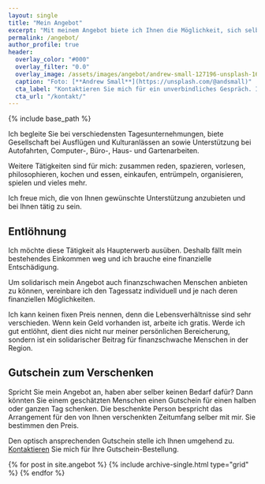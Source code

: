 ```yaml
---
layout: single
title: "Mein Angebot"
excerpt: "Mit meinem Angebot biete ich Ihnen die Möglichkeit, sich selber und nahestehende Personen aus Ihrem Umfeld – wie Kinder, Enkel und Nachbarn – zu entlasten und sich auf eine neue und freundschaftliche Begegnung einzulassen."
permalink: /angebot/
author_profile: true
header:
  overlay_color: "#000"
  overlay_filter: "0.0"
  overlay_image: /assets/images/angebot/andrew-small-127196-unsplash-1600.jpg
  caption: "Foto: [**Andrew Small**](https://unsplash.com/@andsmall)"
  cta_label: "Kontaktieren Sie mich für ein unverbindliches Gespräch. Ich freue mich."
  cta_url: "/kontakt/"
---
```

{% include base_path %}

Ich begleite Sie bei verschiedensten Tagesunternehmungen, biete Gesellschaft bei Ausflügen und Kulturanlässen an sowie Unterstützung bei Autofahrten, Computer-, Büro-, Haus- und Gartenarbeiten.

Weitere Tätigkeiten sind für mich: zusammen reden, spazieren, vorlesen, philosophieren, kochen und essen, einkaufen, entrümpeln, organisieren, spielen und vieles mehr.

Ich freue mich, die von Ihnen gewünschte Unterstützung anzubieten und bei Ihnen tätig zu sein.

## Entlöhnung

Ich möchte diese Tätigkeit als Haupterwerb ausüben. Deshalb fällt mein bestehendes Einkommen weg und ich brauche eine finanzielle Entschädigung.

Um solidarisch mein Angebot auch finanzschwachen Menschen anbieten zu können, vereinbare ich den Tagessatz individuell und je nach deren finanziellen Möglichkeiten.

Ich kann keinen fixen Preis nennen, denn die Lebensverhältnisse sind sehr verschieden. Wenn kein Geld vorhanden ist, arbeite ich gratis. Werde ich gut entlöhnt, dient dies nicht nur meiner persönlichen Bereicherung, sondern ist ein solidarischer Beitrag für finanzschwache Menschen in der Region.

## Gutschein zum Verschenken

Spricht Sie mein Angebot an, haben aber selber keinen Bedarf dafür? Dann könnten Sie einem geschätzten Menschen einen Gutschein für einen halben oder ganzen Tag schenken. Die beschenkte Person bespricht das Arrangement für den von Ihnen verschenkten Zeitumfang selber mit mir. Sie bestimmen den Preis.

Den optisch ansprechenden Gutschein stelle ich Ihnen umgehend zu. [Kontaktieren](/kontakt/) Sie mich für Ihre Gutschein-Bestellung.

<div class="grid__wrapper">
  {% for post in site.angebot %}
    {% include archive-single.html type="grid" %}
  {% endfor %}
</div>
